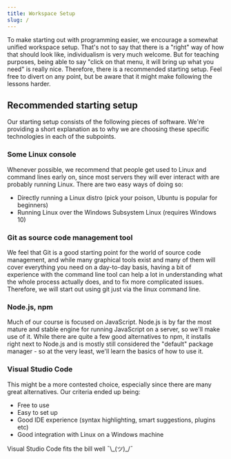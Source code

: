 ```yaml
---
title: Workspace Setup
slug: /
---
```


To make starting out with programming easier, we encourage a somewhat unified workspace setup.
That's not to say that there is a "right" way of how that should look like, individualism is very
much welcome. But for teaching purposes, being able to say "click on that menu, it will bring up
what you need" is really nice. Therefore, there is a recommended starting setup. Feel free to divert
on any point, but be aware that it might make following the lessons harder.

## Recommended starting setup
Our starting setup consists of the following pieces of software. We're providing a short explanation
as to why we are choosing these specific technologies in each of the subpoints.

### Some Linux console
Whenever possible, we recommend that people get used to Linux and command lines early on, since most
servers they will ever interact with are probably running Linux. There are two easy ways of doing
so:

* Directly running a Linux distro (pick your poison, Ubuntu is popular for beginners)
* Running Linux over the Windows Subsystem Linux (requires Windows 10)

### Git as source code management tool
We feel that Git is a good starting point for the world of source code management, and while many
graphical tools exist and many of them will cover everything you need on a day-to-day basis, having
a bit of experience with the command line tool can help a lot in understanding what the whole
process actually does, and to fix more complicated issues. Therefore, we will start out using git
just via the linux command line.

### Node.js, npm
Much of our course is focused on JavaScript. Node.js is by far the most mature and stable engine
for running JavaScript on a server, so we'll make use of it. While there are quite a few good
alternatives to npm, it installs right next to Node.js and is mostly still considered the "default"
package manager - so at the very least, we'll learn the basics of how to use it.

### Visual Studio Code
This might be a more contested choice, especially since there are many great alternatives. Our
criteria ended up being:

* Free to use
* Easy to set up
* Good IDE experience (syntax highlighting, smart suggestions, plugins etc)
* Good integration with Linux on a Windows machine

Visual Studio Code fits the bill well ¯\\\_(ツ)\_/¯

